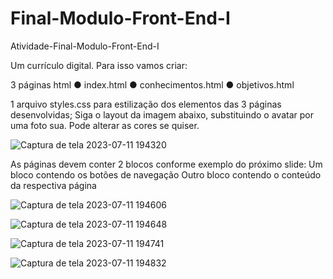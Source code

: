 # Final-Modulo-Front-End-I
Atividade-Final-Modulo-Front-End-I

Um currículo digital.
Para isso vamos criar:

3 páginas html
● index.html
● conhecimentos.html
● objetivos.html

1 arquivo styles.css para estilização dos elementos das 3 páginas desenvolvidas;
Siga o layout da imagem abaixo, substituindo o avatar por uma foto sua.
Pode alterar as cores se quiser.


![Captura de tela 2023-07-11 194320](https://github.com/RogerioFernandesSilva/Final-Modulo-Front-End-I/assets/106206470/e10c7d81-5f06-4547-be1a-3b295011bcf4)


As páginas devem conter 2 blocos conforme exemplo do próximo slide:
Um bloco contendo os botões de navegação
Outro bloco contendo o conteúdo da respectiva página


![Captura de tela 2023-07-11 194606](https://github.com/RogerioFernandesSilva/Final-Modulo-Front-End-I/assets/106206470/737ff383-8faf-446d-84b6-10ba1ef65fe7)


![Captura de tela 2023-07-11 194648](https://github.com/RogerioFernandesSilva/Final-Modulo-Front-End-I/assets/106206470/7b0592ba-a37b-4f80-b638-5dba8d428bab)


![Captura de tela 2023-07-11 194741](https://github.com/RogerioFernandesSilva/Final-Modulo-Front-End-I/assets/106206470/43009041-e7b3-47ff-9944-bc99372a0bde)


![Captura de tela 2023-07-11 194832](https://github.com/RogerioFernandesSilva/Final-Modulo-Front-End-I/assets/106206470/3efc581e-ca95-44fe-be57-2798ab4f15ad)
